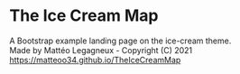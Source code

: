 # The Ice Cream Map
A Bootstrap example landing page on the ice-cream theme.  
Made by Mattéo Legagneux - Copyright (C) 2021  
https://matteoo34.github.io/TheIceCreamMap